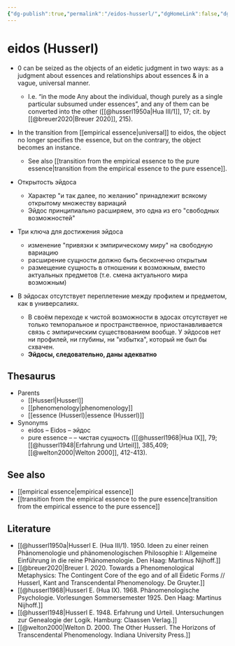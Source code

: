 ```yaml
---
{"dg-publish":true,"permalink":"/eidos-husserl/","dgHomeLink":false,"dgPassFrontmatter":false}
---
```


# eidos (Husserl)
- 0 can be seized as the objects of an eidetic judgment in two ways: as a judgment about essences and relationships about essences & in a vague, universal manner.
	- I.e. “in the mode Any about the individual, though purely as a single particular subsumed under essences”, and any of them can be converted into the other ([[@husserl1950a|Hua III/1]], 17; cit. by [[@breuer2020|Breuer 2020]], 215).
- In the transition from [[empirical essence|universal]] to eidos, the object no longer specifies the essence, but on the contrary, the object becomes an instance.
	- See also [[transition from the empirical essence to the pure essence|transition from the empirical essence to the pure essence]].





- Открытость эйдоса
	- Характер "и так далее, по желанию" принадлежит всякому открытому множеству вариаций
	- Эйдос принципиально расширяем, это одна из его "свободных возможностей"
- Три ключа для достижения эйдоса
	- изменение "привязки к эмпирическому миру" на свободную вариацию
	- расширение сущности должно быть бесконечно открытым
	- размещение сущность в отношении к возможным, вместо актуальных предметов (т.е. смена актуального мира возможным)
- В эйдосах отсутствует переплетение между профилем и предметом, как в универсалиях.
	- В своём переходе к чистой возможности в эдосах отсутствует не только темпоральное и пространственное, приостанавливается связь с эмпирическим существованием вообще. У эйдосов нет ни профилей, ни глубины, ни "избытка", который не был бы схвачен.
	- **Эйдосы, следовательно, даны адекватно**


## Thesaurus
- Parents
	- [[Husserl|Husserl]]
	- [[phenomenology|phenomenology]]
	- [[essence (Husserl)|essence (Husserl)]]
- Synonyms
	- eidos – Eidos – эйдос
	- pure essence –   – чистая сущность ([[@husserl1968|Hua IX]], 79; [[@husserl1948|Erfahrung und Urteil]], 385,409; [[@welton2000|Welton 2000]], 412-413).

## See also
- [[empirical essence|empirical essence]]
- [[transition from the empirical essence to the pure essence|transition from the empirical essence to the pure essence]]

## Literature
- [[@husserl1950a|Husserl E. (Hua III/1). 1950. Ideen zu einer reinen Phänomenologie und phänomenologischen Philosophie I: Allgemeine Einführung in die reine Phänomenologie. Den Haag: Martinus Nijhoff.]]
- [[@breuer2020|Breuer I. 2020. Towards a Phenomenological Metaphysics: The Contingent Core of the ego and of all Eidetic Forms // Husserl, Kant and Transcendental Phenomenology.  De Gruyter.]]
- [[@husserl1968|Husserl E. (Hua IX). 1968. Phänomenologische Psychologie. Vorlesungen Sommersemester 1925. Den Haag: Martinus Nijhoff.]]
- [[@husserl1948|Husserl E. 1948. Erfahrung und Urteil. Untersuchungen zur Genealogie der Logik. Hamburg: Claassen Verlag.]]
- [[@welton2000|Welton D. 2000. The Other Husserl. The Horizons of Transcendental Phenomenology. Indiana University Press.]]
